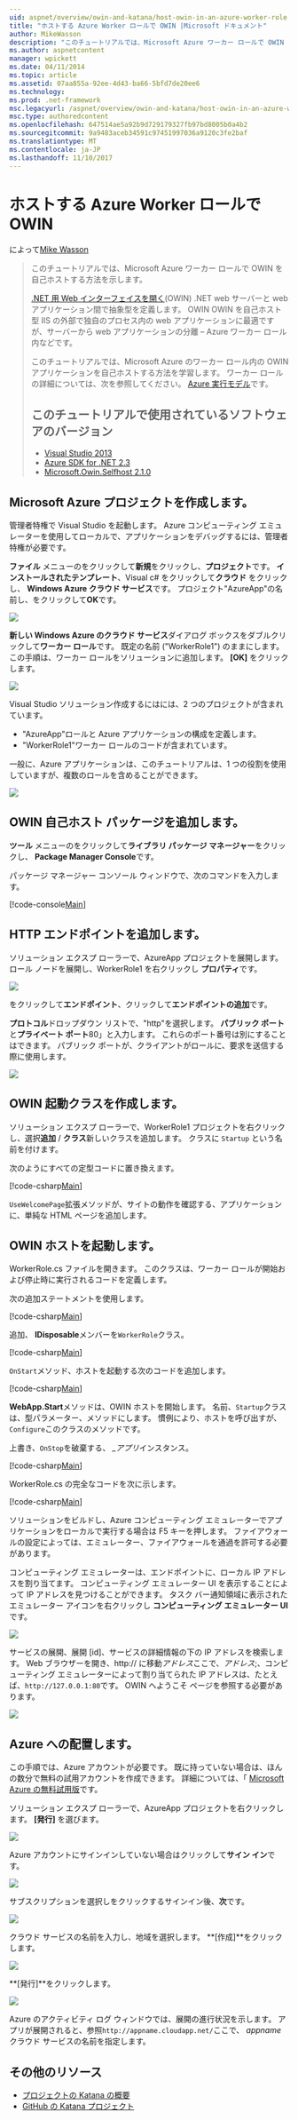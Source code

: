 ```yaml
---
uid: aspnet/overview/owin-and-katana/host-owin-in-an-azure-worker-role
title: "ホストする Azure Worker ロールで OWIN |Microsoft ドキュメント"
author: MikeWasson
description: "このチュートリアルでは、Microsoft Azure ワーカー ロールで OWIN を自己ホストする方法を示します。 Open Web Interface の .NET (OWIN) では、.NET の web サーバー間の抽象化を定義しています."
ms.author: aspnetcontent
manager: wpickett
ms.date: 04/11/2014
ms.topic: article
ms.assetid: 07aa855a-92ee-4d43-ba66-5bfd7de20ee6
ms.technology: 
ms.prod: .net-framework
msc.legacyurl: /aspnet/overview/owin-and-katana/host-owin-in-an-azure-worker-role
msc.type: authoredcontent
ms.openlocfilehash: 647514ae5a92b9d729179327fb97bd8005b0a4b2
ms.sourcegitcommit: 9a9483aceb34591c97451997036a9120c3fe2baf
ms.translationtype: MT
ms.contentlocale: ja-JP
ms.lasthandoff: 11/10/2017
---
```

<a name="host-owin-in-an-azure-worker-role"></a>ホストする Azure Worker ロールで OWIN
====================
によって[Mike Wasson](https://github.com/MikeWasson)

> このチュートリアルでは、Microsoft Azure ワーカー ロールで OWIN を自己ホストする方法を示します。
> 
> [.NET 用 Web インターフェイスを開く](http://owin.org/)(OWIN) .NET web サーバーと web アプリケーション間で抽象型を定義します。 OWIN OWIN を自己ホスト型 IIS の外部で独自のプロセス内の web アプリケーションに最適ですが、サーバーから web アプリケーションの分離 – Azure ワーカー ロール内などです。
> 
> このチュートリアルでは、Microsoft Azure のワーカー ロール内の OWIN アプリケーションを自己ホストする方法を学習します。 ワーカー ロールの詳細については、次を参照してください。 [Azure 実行モデル](https://azure.microsoft.com/en-us/documentation/articles/fundamentals-application-models/#CloudServices)です。
> 
> ## <a name="software-versions-used-in-the-tutorial"></a>このチュートリアルで使用されているソフトウェアのバージョン
> 
> 
> - [Visual Studio 2013](https://www.microsoft.com/visualstudio/eng/2013-downloads)
> - [Azure SDK for .NET 2.3](https://azure.microsoft.com/en-us/downloads/)
> - [Microsoft.Owin.Selfhost 2.1.0](http://www.nuget.org/packages/Microsoft.Owin.SelfHost/2.1.0)


## <a name="create-a-microsoft-azure-project"></a>Microsoft Azure プロジェクトを作成します。

管理者特権で Visual Studio を起動します。 Azure コンピューティング エミュレーターを使用してローカルで、アプリケーションをデバッグするには、管理者特権が必要です。

**ファイル** メニューのをクリックして**新規**をクリックし、**プロジェクト**です。 **インストールされたテンプレート**、Visual c# をクリックして**クラウド** をクリックし、 **Windows Azure クラウド サービス**です。 プロジェクト"AzureApp"の名前し、をクリックして**OK**です。

[![](host-owin-in-an-azure-worker-role/_static/image2.png)](host-owin-in-an-azure-worker-role/_static/image1.png)

**新しい Windows Azure のクラウド サービス**ダイアログ ボックスをダブルクリックして**ワーカー ロール**です。 既定の名前 ("WorkerRole1") のままにします。 この手順は、ワーカー ロールをソリューションに追加します。 **[OK]** をクリックします。

[![](host-owin-in-an-azure-worker-role/_static/image4.png)](host-owin-in-an-azure-worker-role/_static/image3.png)

Visual Studio ソリューション作成するにはには、2 つのプロジェクトが含まれています。

- &quot;AzureApp&quot;ロールと Azure アプリケーションの構成を定義します。
- &quot;WorkerRole1&quot;ワーカー ロールのコードが含まれています。

一般に、Azure アプリケーションは、このチュートリアルは、1 つの役割を使用していますが、複数のロールを含めることができます。

![](host-owin-in-an-azure-worker-role/_static/image5.png)

## <a name="add-the-owin-self-host-packages"></a>OWIN 自己ホスト パッケージを追加します。

**ツール** メニューのをクリックして**ライブラリ パッケージ マネージャー**をクリックし、 **Package Manager Console**です。

パッケージ マネージャー コンソール ウィンドウで、次のコマンドを入力します。

[!code-console[Main](host-owin-in-an-azure-worker-role/samples/sample1.cmd)]

## <a name="add-an-http-endpoint"></a>HTTP エンドポイントを追加します。

ソリューション エクスプ ローラーで、AzureApp プロジェクトを展開します。 ロール ノードを展開し、WorkerRole1 を右クリックし **プロパティ**です。

![](host-owin-in-an-azure-worker-role/_static/image6.png)

をクリックして**エンドポイント**、クリックして**エンドポイントの追加**です。

**プロトコル**ドロップダウン リストで、"http"を選択します。 **パブリック ポート**と**プライベート ポート**80」と入力します。 これらのポート番号は別にすることはできます。 パブリック ポートが、クライアントがロールに、要求を送信する際に使用します。

[![](host-owin-in-an-azure-worker-role/_static/image8.png)](host-owin-in-an-azure-worker-role/_static/image7.png)

## <a name="create-the-owin-startup-class"></a>OWIN 起動クラスを作成します。

ソリューション エクスプ ローラーで、WorkerRole1 プロジェクトを右クリックし、選択**追加** / **クラス**新しいクラスを追加します。 クラスに `Startup` という名前を付けます。

次のようにすべての定型コードに置き換えます。

[!code-csharp[Main](host-owin-in-an-azure-worker-role/samples/sample2.cs)]

`UseWelcomePage`拡張メソッドが、サイトの動作を確認する、アプリケーションに、単純な HTML ページを追加します。

## <a name="start-the-owin-host"></a>OWIN ホストを起動します。

WorkerRole.cs ファイルを開きます。 このクラスは、ワーカー ロールが開始および停止時に実行されるコードを定義します。

次の追加ステートメントを使用します。

[!code-csharp[Main](host-owin-in-an-azure-worker-role/samples/sample3.cs)]

追加、 **IDisposable**メンバーを`WorkerRole`クラス。

[!code-csharp[Main](host-owin-in-an-azure-worker-role/samples/sample4.cs)]

`OnStart`メソッド、ホストを起動する次のコードを追加します。

[!code-csharp[Main](host-owin-in-an-azure-worker-role/samples/sample5.cs?highlight=5)]

**WebApp.Start**メソッドは、OWIN ホストを開始します。 名前、`Startup`クラスは、型パラメーター、メソッドにします。 慣例により、ホストを呼び出すが、`Configure`このクラスのメソッドです。

上書き、`OnStop`を破棄する、 *\_アプリ*インスタンス。

[!code-csharp[Main](host-owin-in-an-azure-worker-role/samples/sample6.cs)]

WorkerRole.cs の完全なコードを次に示します。

[!code-csharp[Main](host-owin-in-an-azure-worker-role/samples/sample7.cs)]

ソリューションをビルドし、Azure コンピューティング エミュレーターでアプリケーションをローカルで実行する場合は F5 キーを押します。 ファイアウォールの設定によっては、エミュレーター、ファイアウォールを通過を許可する必要があります。

コンピューティング エミュレーターは、エンドポイントに、ローカル IP アドレスを割り当てます。 コンピューティング エミュレーター UI を表示することによって IP アドレスを見つけることができます。 タスク バー通知領域に表示されたエミュレーター アイコンを右クリックし  **コンピューティング エミュレーター UI**です。

[![](host-owin-in-an-azure-worker-role/_static/image10.png)](host-owin-in-an-azure-worker-role/_static/image9.png)

サービスの展開、展開 [id]、サービスの詳細情報の下の IP アドレスを検索します。 Web ブラウザーを開き、http:// に移動*アドレス*ここで、*アドレス*;、コンピューティング エミュレーターによって割り当てられた IP アドレスは、たとえば、`http://127.0.0.1:80`です。 OWIN へようこそ ページを参照する必要があります。

![](host-owin-in-an-azure-worker-role/_static/image11.png)

## <a name="deploy-to-azure"></a>Azure への配置します。

この手順では、Azure アカウントが必要です。 既に持っていない場合は、ほんの数分で無料の試用アカウントを作成できます。 詳細については、「 [Microsoft Azure の無料試用版](https://azure.microsoft.com/en-us/pricing/free-trial/?WT.mc_id=A261C142F)です。

ソリューション エクスプ ローラーで、AzureApp プロジェクトを右クリックします。 **[発行]** を選びます。

![](host-owin-in-an-azure-worker-role/_static/image12.png)

Azure アカウントにサインインしていない場合はクリックして**サイン イン**です。

[![](host-owin-in-an-azure-worker-role/_static/image14.png)](host-owin-in-an-azure-worker-role/_static/image13.png)

サブスクリプションを選択しをクリックするサインイン後、**次**です。

[![](host-owin-in-an-azure-worker-role/_static/image16.png)](host-owin-in-an-azure-worker-role/_static/image15.png)

クラウド サービスの名前を入力し、地域を選択します。 
              **[作成]**をクリックします。

![](host-owin-in-an-azure-worker-role/_static/image17.png)

**[発行]**をクリックします。

[![](host-owin-in-an-azure-worker-role/_static/image19.png)](host-owin-in-an-azure-worker-role/_static/image18.png)

Azure のアクティビティ ログ ウィンドウでは、展開の進行状況を示します。 アプリが展開されると、参照`http://appname.cloudapp.net/`ここで、 *appname*クラウド サービスの名前を指定します。

## <a name="additional-resources"></a>その他のリソース

- [プロジェクトの Katana の概要](an-overview-of-project-katana.md)
- [GitHub の Katana プロジェクト](https://github.com/aspnet/AspNetKatana/)
